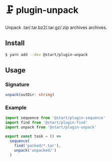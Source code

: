 # 🗜 plugin-unpack

Unpack .tar/.tar.bz2/.tar.gz/.zip archives archives.

## Install

```sh
$ yarn add --dev @start/plugin-unpack
```

## Usage

### Signature

```ts
unpack(outDir: string)
```

### Example

```js
import sequence from '@start/plugin-sequence'
import find from '@start/plugin-find'
import unpack from '@start/plugin-unpack'

export const task = () =>
  sequence(
    find('packed/*.tar'),
    unpack('unpacked/')
  )
```
